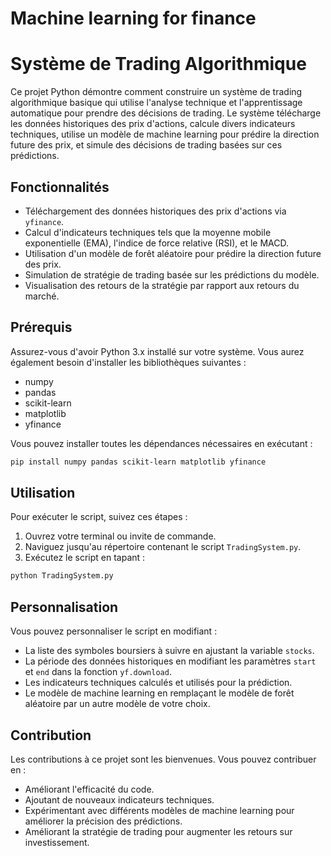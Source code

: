 # Machine learning for finance

# Système de Trading Algorithmique

Ce projet Python démontre comment construire un système de trading algorithmique basique qui utilise l'analyse technique et l'apprentissage automatique pour prendre des décisions de trading. Le système télécharge les données historiques des prix d'actions, calcule divers indicateurs techniques, utilise un modèle de machine learning pour prédire la direction future des prix, et simule des décisions de trading basées sur ces prédictions.

## Fonctionnalités

- Téléchargement des données historiques des prix d'actions via `yfinance`.
- Calcul d'indicateurs techniques tels que la moyenne mobile exponentielle (EMA), l'indice de force relative (RSI), et le MACD.
- Utilisation d'un modèle de forêt aléatoire pour prédire la direction future des prix.
- Simulation de stratégie de trading basée sur les prédictions du modèle.
- Visualisation des retours de la stratégie par rapport aux retours du marché.

## Prérequis

Assurez-vous d'avoir Python 3.x installé sur votre système. Vous aurez également besoin d'installer les bibliothèques suivantes :

- numpy
- pandas
- scikit-learn
- matplotlib
- yfinance

Vous pouvez installer toutes les dépendances nécessaires en exécutant :

```bash
pip install numpy pandas scikit-learn matplotlib yfinance
```


## Utilisation

Pour exécuter le script, suivez ces étapes :

1. Ouvrez votre terminal ou invite de commande.
2. Naviguez jusqu'au répertoire contenant le script `TradingSystem.py`.
3. Exécutez le script en tapant :

```bash
python TradingSystem.py
```


## Personnalisation

Vous pouvez personnaliser le script en modifiant :

- La liste des symboles boursiers à suivre en ajustant la variable `stocks`.
- La période des données historiques en modifiant les paramètres `start` et `end` dans la fonction `yf.download`.
- Les indicateurs techniques calculés et utilisés pour la prédiction.
- Le modèle de machine learning en remplaçant le modèle de forêt aléatoire par un autre modèle de votre choix.

## Contribution

Les contributions à ce projet sont les bienvenues. Vous pouvez contribuer en :

- Améliorant l'efficacité du code.
- Ajoutant de nouveaux indicateurs techniques.
- Expérimentant avec différents modèles de machine learning pour améliorer la précision des prédictions.
- Améliorant la stratégie de trading pour augmenter les retours sur investissement.


